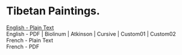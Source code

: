 # Tibetan Paintings.

[English - Plain Text](full-text-english.md)  
English - PDF | Biolinum | Atkinson | Cursive | Custom01 | Custom02  
French - Plain Text  
French - PDF  
